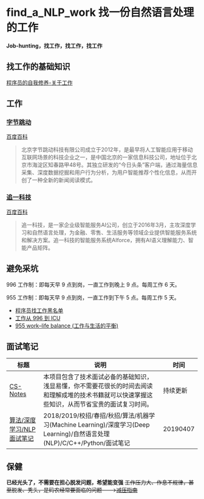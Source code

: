# find_a_NLP_work 找一份自然语言处理的工作
**Job-hunting，找工作，找工作，找工作**

## 找工作的基础知识

[程序员的自我修养-关于工作](https://www.kancloud.cn/kancloud/a-programmer-prepares/78238)

## 工作

### [字节跳动](http://www.zj20.com/)

[百度百科](https://baike.baidu.com/item/%E5%8C%97%E4%BA%AC%E5%AD%97%E8%8A%82%E8%B7%B3%E5%8A%A8%E7%A7%91%E6%8A%80%E6%9C%89%E9%99%90%E5%85%AC%E5%8F%B8/18363697)
> 北京字节跳动科技有限公司成立于2012年，是最早将人工智能应用于移动互联网场景的科技企业之一，是中国北京的一家信息科技公司，地址位于北京市海淀区知春路甲48号。其独立研发的“今日头条”客户端，通过海量信息采集、深度数据挖掘和用户行为分析，为用户智能推荐个性化信息，从而开创了一种全新的新闻阅读模式。

### [追一科技](https://zhuiyi.ai/)

[百度百科](https://baike.baidu.com/item/%E8%BF%BD%E4%B8%80%E7%A7%91%E6%8A%80/22615192)
> 追一科技，是一家企业级智能服务AI公司，创立于2016年3月，主攻深度学习和自然语言处理，为金融、零售、生活服务等领域企业提供智能服务系统和解决方案。追一科技的智能服务系统AIforce，拥有AI语义理解能力、智能产品矩阵。

## 避免采坑
996 工作制：即每天早 9 点到岗，一直工作到晚上 9 点。每周工作 6 天。

955 工作制：即每天早 9 点到岗，一直工作到下午 5 点。每周工作 5 天。

+ [程序员找工作黑名单](https://github.com/shengxinjing/programmer-job-blacklist)
+ [工作从 996 到 ICU](https://github.com/996icu/996.ICU)
+ [955 work–life balance (工作与生活的平衡)](https://github.com/formulahendry/955.WLB)

## 面试笔记

|标题|说明|时间|
|-|-|-|
|[CS-Notes](https://github.com/CyC2018/CS-Notes)|本项目包含了技术面试必备的基础知识，浅显易懂，你不需要花很长的时间去阅读和理解成堆的技术书籍就可以快速掌握这些知识，从而节省宝贵的面试复习时间。|持续更新|
|[算法/深度学习/NLP面试笔记](https://github.com/imhuay/Algorithm_Interview_Notes-Chinese)|2018/2019/校招/春招/秋招/算法/机器学习(Machine Learning)/深度学习(Deep Learning)/自然语言处理(NLP)/C/C++/Python/面试笔记|20190407|


## 保健

**已经光头了，不需要在担心脱发问题，希望能变强**
~~工作压力大、作息不规律，甚至脱发、秃头，是码农经常要面临的问题--->[减压指南](https://www.jiqizhixin.com/articles/2019-04-15-9)~~

